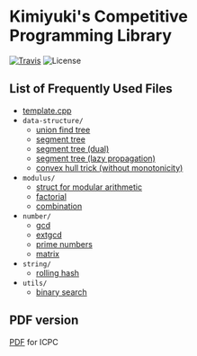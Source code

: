 # Kimiyuki's Competitive Programming Library

[![Travis](https://img.shields.io/travis/kmyk/competitive-programming-library/master.svg)](https://travis-ci.org/kmyk/competitive-programming-library)
![License](https://img.shields.io/github/license/kmyk/competitive-programming-library.svg)

## List of Frequently Used Files

-   [template.cpp](https://github.com/kmyk/competitive-programming-library/tree/master/template.cpp)
-   `data-structure/`
    -   [union find tree](https://github.com/kmyk/competitive-programming-library/tree/master/data-structure/union-find-tree.inc.cpp)
    -   [segment tree](https://github.com/kmyk/competitive-programming-library/tree/master/data-structure/segment_tree.hpp)
    -   [segment tree (dual)](https://github.com/kmyk/competitive-programming-library/tree/master/data-structure/dual-segment-tree.inc.cpp)
    -   [segment tree (lazy propagation)](https://github.com/kmyk/competitive-programming-library/blob/master/data-structure/lazy-propagation-segment-tree.inc.cpp)
    -   [convex hull trick (without monotonicity)](https://github.com/kmyk/competitive-programming-library/blob/master/data-structure/convex-hull-trick.inc.cpp)
-   `modulus/`
    -   [struct for modular arithmetic](https://github.com/kmyk/competitive-programming-library/blob/master/modulus/mint.inc.cpp)
    -   [factorial](https://github.com/kmyk/competitive-programming-library/blob/master/modulus/factorial.inc.cpp)
    -   [combination](https://github.com/kmyk/competitive-programming-library/blob/master/modulus/choose.inc.cpp)
-   `number/`
    -   [gcd](https://github.com/kmyk/competitive-programming-library/blob/master/number/gcd.inc.cpp)
    -   [extgcd](https://github.com/kmyk/competitive-programming-library/blob/master/number/extgcd.inc.cpp)
    -   [prime numbers](https://github.com/kmyk/competitive-programming-library/blob/master/number/primes.inc.cpp)
    -   [matrix](https://github.com/kmyk/competitive-programming-library/blob/master/number/matrix.inc.cpp)
-   `string/`
    -   [rolling hash](https://github.com/kmyk/competitive-programming-library/blob/master/string/rolling-hash.inc.cpp)
-   `utils/`
    -   [binary search](https://github.com/kmyk/competitive-programming-library/blob/master/utils/binsearch.inc.cpp)

## PDF version

[PDF](https://raw.githubusercontent.com/kmyk/competitive-programming-library/master/library.pdf) for ICPC
